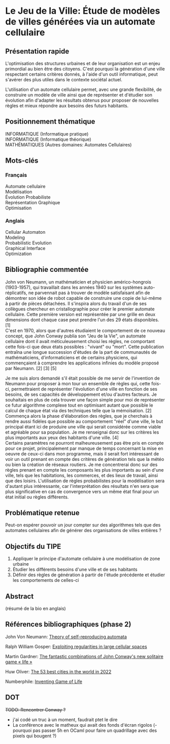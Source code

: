 # Le Jeu de la Ville: Étude de modèles de villes générées via un automate cellulaire

## Présentation rapide
L'optimisation des structures urbaines et de leur organisation est un enjeu primordial au bien être des citoyens.
C'est pourquoi la génération d'une ville respectant certains critères donnés, à l'aide d'un outil informatique, peut s'avérer des plus utiles dans le contexte sociétal actuel.

L'utilisation d'un automate cellulaire permet, avec une grande flexibilité, de construire un modèle de ville ainsi que de représenter et d'étudier son évolution afin d'adapter les résultats obtenus pour proposer de nouvelles règles et mieux répondre aux besoins des futurs habitants.

## Positionnement thématique
INFORMATIQUE (Informatique pratique)  
INFORMATIQUE (Informatique théorique)  
MATHÉMATIQUES (Autres domaines: Automates Cellulaires)  

## Mots-clés
### Français
Automate cellulaire  
Modélisation  
Évolution Probabiliste  
Représentation Graphique  
Optimisation  

### Anglais
Cellular Automaton  
Modeling  
Probabilistic Evolution  
Graphical Interface  
Optimization  

## Bibliographie commentée
John von Neumann, un mathématicien et physicien américo-hongrois (1903-1957), qui travaillait dans les années 1940 sur les systèmes auto-réplicatifs, ne parvennait pas à trouver de modèle satisfaisant afin de démontrer son idée de robot capable de construire une copie de lui-même à partir de pièces détachées. Il s'inspira alors du travail d'un de ses collègues chercheur en cristallographie pour créer le premier automate cellulaire. Cette première version est représentée par une grille en deux dimensions dont chaque case peut prendre l'un des 29 états disponibles. [1]  
C'est en 1970, alors que d'autres étudiaient le comportement de ce nouveau concept, que John Conway publia son "Jeu de la Vie", un automate cellulaire dont il avait méticuleusement choisi les règles, ne comportant cette fois-ci que deux états possibles : "vivant" ou "mort". Cette publication entraîna une longue succession d'études de la part de communautés de mathématiciens, d’informaticiens et de certains physiciens, qui commençaient à comprendre les applications infinies du modèle proposé par Neumann. [2] [3] [5]  

Je me suis alors demandé s'il était possible de me servir de l'invention de Neumann pour proposer à mon tour un ensemble de règles qui, cette fois-ci, permettraient de représenter l'évolution d'une ville en fonction de ses besoins, de ses capacités de développement et/ou d'autres facteurs. Je souhaitais en plus de cela trouver une façon simple pour moi de représenter ce futur algorithme complexe tout en optimisant autant que possible le calcul de chaque état via des techniques telle que la mémoïsation. [2]  
Commença alors la phase d'élaboration des règles, que je cherchais à rendre aussi fidèles que possible au comportement "réel" d'une ville, le but principal étant ici de produire une ville qui serait considérée comme viable et agréable pour sa population. Je me renseignai donc sur les critères les plus importants aux yeux des habitants d'une ville. [4]  
Certains paramètres ne pourront malheureusement pas être pris en compte pour ce projet, principalement par manque de temps concernant la mise en oeuvre de ceux-ci dans mon programme, mais il serait fort intéressant de voir un outil prenant en compte des critères de génération tels que la météo ou bien la création de réseaux routiers. Je me concentrerai donc sur des règles prenant en compte les composants les plus importants au sein d'une ville, tels que les habitations, les commerces, et des lieux de travail, ainsi que des loisirs. L'utilisation de règles probabilistes pour la modélisation sera d'autant plus intéressante, car l'interprétation des résultats n'en sera que plus significative en cas de convergence vers un même état final pour un état initial ou règles différents.  

## Problématique retenue
Peut-on espérer pouvoir un jour compter sur des algorithmes tels que des automates cellulaires afin de générer des organisations de villes entières ?

## Objectifs du TIPE
1. Appliquer le principe d'automate cellulaire à une modélisation de zone urbaine
2. Étudier les différents besoins d'une ville et de ses habitants
3. Définir des règles de génération à partir de l'étude précédente et étudier les comportements de celles-ci

## Abstract
(résumé de la bio en anglais)

## Références bibliographiques (phase 2)
John Von Neumann: [Theory of self-reproducing automata](https://archive.org/details/theoryofselfrepr00vonn_0/page/n13/mode/2up)

Ralph William Gosper: [Exploiting regularities in large cellular spaces](https://doi.org/10.1016/0167-2789(84)90251-3)

Martin Gardner: [The fantastic combinations of John Conway's new solitaire game « life »](https://web.stanford.edu/class/sts145/Library/life.pdf)

Huw Oliver: [The 53 best cities in the world in 2022](https://www.timeout.com/things-to-do/best-cities-in-the-world)

Numberphile: [Inventing Game of Life](https://www.youtube.com/watch?v=R9Plq-D1gEk)

## DOT
~~TODO: Rencontrer Conway ?~~
- j'ai codé un truc à un moment, faudrait ptet le dire
- La conférence avec le matheux qui avait des fonds d'écran rigolos
(- pourquoi pas passer 5h en OCaml pour faire un quadrillage avec des pixels qui bougent ?)
